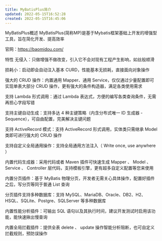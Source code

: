 ```yaml
---
title: MyBatisPlus简介
updated: 2022-05-15T16:52:28
created: 2022-05-15T16:45:06
---
```


MyBatisPlus概述
MyBatisPlus(简称MP)是基于Mybatis框架基础上开发的增强型工具，旨在简化开发、提高效率

官网：https://baomidou.com/

特性
无侵入：只做增强不做改变，引入它不会对现有工程产生影响，如丝般顺滑

损耗小：启动即会自动注入基本 CURD，性能基本无损耗，直接面向对象操作

强大的 CRUD 操作：内置通用 Mapper、通用 Service，仅仅通过少量配置即可实现单表大部分 CRUD 操作，更有强大的条件构造器，满足各类使用需求

支持 Lambda 形式调用：通过 Lambda 表达式，方便的编写各类查询条件，无需再担心字段写错

支持主键自动生成：支持多达 4 种主键策略（内含分布式唯一 ID 生成器 - Sequence），可自由配置，完美解决主键问题

支持 ActiveRecord 模式：支持 ActiveRecord 形式调用，实体类只需继承 Model 类即可进行强大的 CRUD 操作

支持自定义全局通用操作：支持全局通用方法注入（ Write once, use anywhere ）

内置代码生成器：采用代码或者 Maven 插件可快速生成 Mapper 、 Model 、 Service 、 Controller 层代码，支持模板引擎，更有超多自定义配置等您来使用

内置分页插件：基于 MyBatis 物理分页，开发者无需关心具体操作，配置好插件之后，写分页等同于普通 List 查询

分页插件支持多种数据库：支持 MySQL、MariaDB、Oracle、DB2、H2、HSQL、SQLite、Postgre、SQLServer 等多种数据库

内置性能分析插件：可输出 SQL 语句以及其执行时间，建议开发测试时启用该功能，能快速揪出慢查询

内置全局拦截插件：提供全表 delete 、 update 操作智能分析阻断，也可自定义拦截规则，预防误操作

